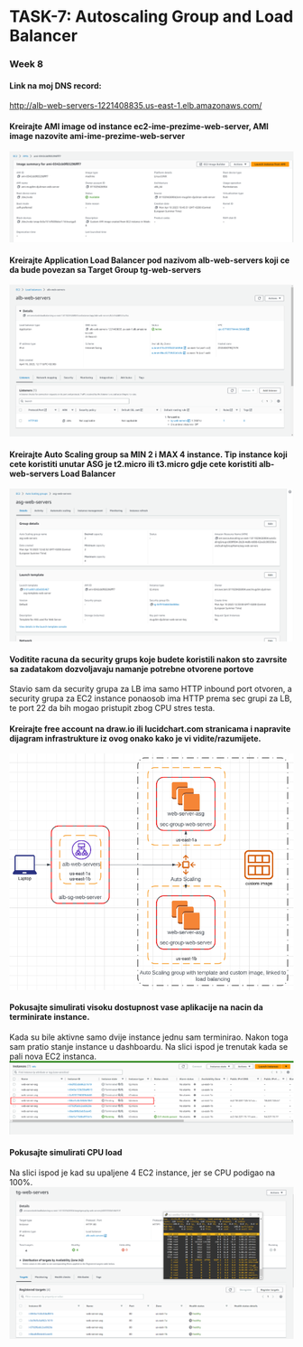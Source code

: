 # TASK-7: Autoscaling Group and Load Balancer  
### Week 8    

#### Link na moj DNS record:  
http://alb-web-servers-1221408835.us-east-1.elb.amazonaws.com/  

#### Kreirajte AMI image od instance ec2-ime-prezime-web-server, AMI image nazovite ami-ime-prezime-web-server  
![Level 0](slike/AMI.png)  

#### Kreirajte Application Load Balancer pod nazivom alb-web-servers koji ce da bude povezan sa Target Group tg-web-servers  
![Level 1](slike/load_balancer.png)  

#### Kreirajte Auto Scaling group sa MIN 2 i MAX 4 instance. Tip instance koji cete koristiti unutar ASG je t2.micro ili t3.micro gdje cete koristiti alb-web-servers Load Balancer  
![Level 0](slike/asg1.png)  

#### Voditite racuna da security grups koje budete koristili nakon sto zavrsite sa zadatakom dozvoljavaju namanje potrebne otvorene portove  

Stavio sam da security grupa za LB ima samo HTTP inbound port otvoren, a security grupa za EC2 instance ponaosob ima HTTP prema sec grupi za LB, te port 22 da bih mogao pristupit zbog CPU stres testa.  

#### Kreirajte free account na draw.io ili lucidchart.com stranicama i napravite dijagram infrastrukture iz ovog onako kako je vi vidite/razumijete.  
![Level 0](slike/lucid.png)  

#### Pokusajte simulirati visoku dostupnost vase aplikacije na nacin da terminirate instance.  
Kada su bile aktivne samo dvije instance jednu sam terminirao. Nakon toga sam pratio stanje instance u dashboardu. Na slici ispod je trenutak kada se pali nova EC2 instanca.  
![Level 0](slike/pending_instance.png)    

#### Pokusajte simulirati CPU load  
Na slici ispod je kad su upaljene 4 EC2 instance, jer se CPU podigao na 100%.  
![Level 0](slike/target_groups_4_EC2.png)    
